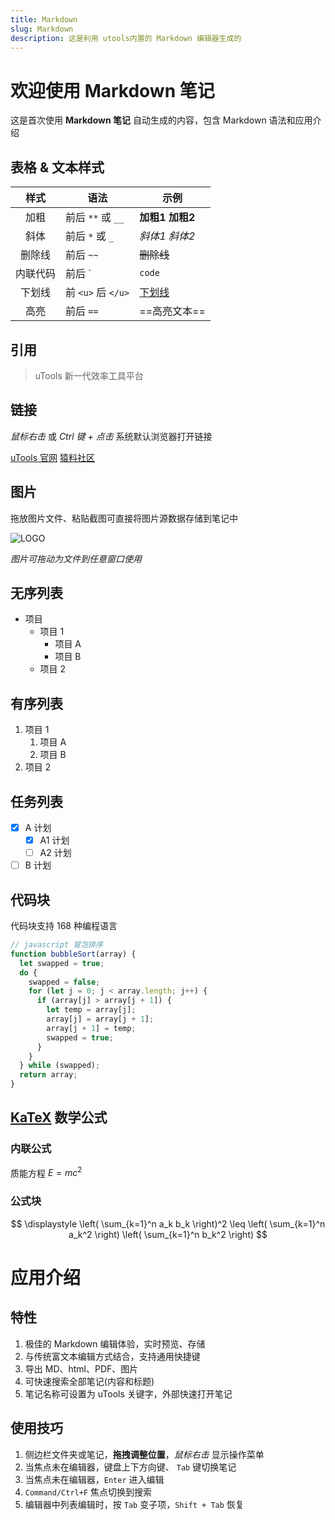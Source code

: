 ```yaml
---
title: Markdown
slug: Markdown
description: 这是利用 utools内置的 Markdown 编辑器生成的
---
```



# 欢迎使用 Markdown 笔记

这是首次使用 **Markdown 笔记** 自动生成的内容，包含 Markdown 语法和应用介绍

## 表格 & 文本样式

|样式|语法|示例|
|:--:|--|--|
|加粗|前后 `**` 或  `__`|**加粗1** __加粗2__|
|斜体|前后 `*` 或  `_`|*斜体1* _斜体2_|
|删除线|前后 `~~`|~~删除线~~|
|内联代码|前后 `|`code`|
|下划线|前 `<u>`  后 `</u>`|<u>下划线</u>|
|高亮|前后 `==`|==高亮文本==|

## 引用

> uTools 新一代效率工具平台

## 链接

*鼠标右击* 或 *Ctrl 键 + 点击* 系统默认浏览器打开链接

[uTools 官网](https://u.tools)  [猿料社区][猿料]

[猿料]: https://yuanliao.info

## 图片

拖放图片文件、粘贴截图可直接将图片源数据存储到笔记中

![LOGO](https://res.u-tools.cn/website/logo.png)

*图片可拖动为文件到任意窗口使用*

## 无序列表

- 项目
  - 项目 1
    - 项目 A
    - 项目 B
  - 项目 2

## 有序列表

1. 项目 1
   1. 项目 A
   2. 项目 B
2. 项目 2

## 任务列表

- [x] A 计划
  - [x] A1 计划
  - [ ] A2 计划
- [ ] B 计划

## 代码块

代码块支持 168 种编程语言

```javascript
// javascript 冒泡排序
function bubbleSort(array) {
  let swapped = true;
  do {
    swapped = false;
    for (let j = 0; j < array.length; j++) {
      if (array[j] > array[j + 1]) {
        let temp = array[j];
        array[j] = array[j + 1];
        array[j + 1] = temp;
        swapped = true;
      }
    }
  } while (swapped);
  return array;
}
```

## [KaTeX](https://katex.org) 数学公式

### 内联公式

质能方程 $E=mc^2$ 

### 公式块

$$
\displaystyle \left( \sum_{k=1}^n a_k b_k \right)^2 \leq \left( \sum_{k=1}^n a_k^2 \right) \left( \sum_{k=1}^n b_k^2 \right)
$$

# 应用介绍

## 特性

1. 极佳的 Markdown 编辑体验，实时预览、存储
2. 与传统富文本编辑方式结合，支持通用快捷键
3. 导出 MD、html、PDF、图片
4. 可快速搜索全部笔记(内容和标题)
5. 笔记名称可设置为 uTools 关键字，外部快速打开笔记

## 使用技巧

1. 侧边栏文件夹或笔记，**拖拽调整位置**，_鼠标右击_ 显示操作菜单
2. 当焦点未在编辑器，键盘上下方向键、 `Tab` 键切换笔记
3. 当焦点未在编辑器，`Enter` 进入编辑
4. `Command/Ctrl+F` 焦点切换到搜索
5. 编辑器中列表编辑时，按 `Tab` 变子项，`Shift + Tab` 恢复
